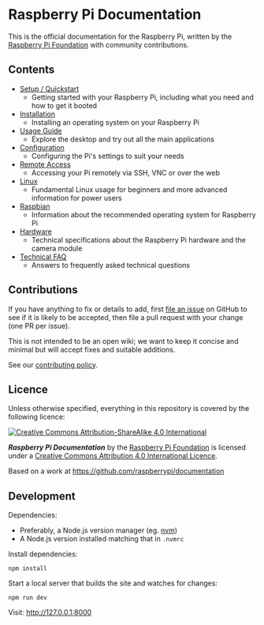 # Raspberry Pi Documentation

This is the official documentation for the Raspberry Pi, written by the [Raspberry Pi Foundation](https://www.raspberrypi.org/) with community contributions.

## Contents

- [Setup / Quickstart](./_content/setup)
    - Getting started with your Raspberry Pi, including what you need and how to get it booted
- [Installation](./_content/installation)
    - Installing an operating system on your Raspberry Pi
- [Usage Guide](./_content/usage)
    - Explore the desktop and try out all the main applications
- [Configuration](./_content/configuration)
    - Configuring the Pi's settings to suit your needs
- [Remote Access](./_content/remote-access)
    - Accessing your Pi remotely via SSH, VNC or over the web
- [Linux](./_content/linux)
    - Fundamental Linux usage for beginners and more advanced information for power users
- [Raspbian](./_content/raspbian)
    - Information about the recommended operating system for Raspberry Pi
- [Hardware](./_content/hardware)
    - Technical specifications about the Raspberry Pi hardware and the camera module
- [Technical FAQ](./_content/technical-faq)
    - Answers to frequently asked technical questions

## Contributions

If you have anything to fix or details to add, first [file an issue](http://github.com/raspberrypi/documentation/issues) on GitHub to see if it is likely to be accepted, then file a pull request with your change (one PR per issue).

This is not intended to be an open wiki; we want to keep it concise and minimal but will accept fixes and suitable additions.

See our [contributing policy](./CONTRIBUTING).

## Licence

Unless otherwise specified, everything in this repository is covered by the following licence:

[![Creative Commons Attribution-ShareAlike 4.0 International](https://licensebuttons.net/l/by-sa/4.0/88x31.png)](http://creativecommons.org/licenses/by-sa/4.0/)

***Raspberry Pi Documentation*** by the [Raspberry Pi Foundation](https://www.raspberrypi.org/) is licensed under a [Creative Commons Attribution 4.0 International Licence](http://creativecommons.org/licenses/by-sa/4.0/).

Based on a work at https://github.com/raspberrypi/documentation

## Development

Dependencies:

- Preferably, a Node.js version manager (eg. [nvm](https://github.com/creationix/nvm))
- A Node.js version installed matching that in `.nvmrc`

Install dependencies:
```
npm install
```

Start a local server that builds the site and watches for changes:
```
npm run dev
```

Visit: http://127.0.0.1:8000
